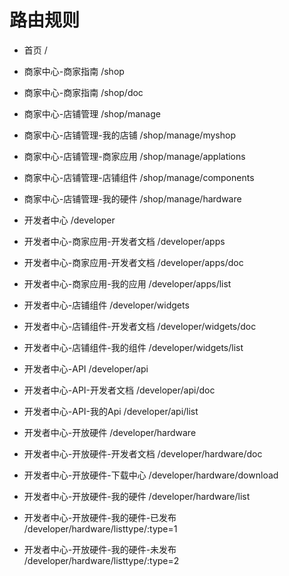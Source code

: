 # 路由规则


- 首页 /

- 商家中心-商家指南 /shop
- 商家中心-商家指南 /shop/doc

- 商家中心-店铺管理 /shop/manage
- 商家中心-店铺管理-我的店铺 /shop/manage/myshop
- 商家中心-店铺管理-商家应用 /shop/manage/applations
- 商家中心-店铺管理-店铺组件 /shop/manage/components
- 商家中心-店铺管理-我的硬件 /shop/manage/hardware

- 开发者中心 /developer
- 开发者中心-商家应用-开发者文档 /developer/apps
- 开发者中心-商家应用-开发者文档 /developer/apps/doc
- 开发者中心-商家应用-我的应用 /developer/apps/list


- 开发者中心-店铺组件 /developer/widgets
- 开发者中心-店铺组件-开发者文档 /developer/widgets/doc
- 开发者中心-店铺组件-我的组件 /developer/widgets/list

- 开发者中心-API /developer/api
- 开发者中心-API-开发者文档 /developer/api/doc
- 开发者中心-API-我的Api /developer/api/list

- 开发者中心-开放硬件 /developer/hardware
- 开发者中心-开放硬件-开发者文档 /developer/hardware/doc

- 开发者中心-开放硬件-下载中心 /developer/hardware/download
- 开发者中心-开放硬件-我的硬件 /developer/hardware/list
- 开发者中心-开放硬件-我的硬件-已发布 /developer/hardware/listtype/:type=1
- 开发者中心-开放硬件-我的硬件-未发布 /developer/hardware/listtype/:type=2





